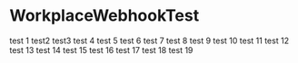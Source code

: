 # WorkplaceWebhookTest



test 1 
test2
test3
test 4
test 5
test 6
test 7
test 8
test 9
test 10
test 11 
test 12
test 13
test 14
test 15
test 16
test 17
test 18
test 19
